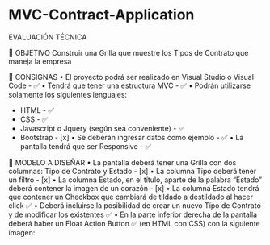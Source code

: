 # MVC-Contract-Application




EVALUACIÓN TÉCNICA

	OBJETIVO
Construir una Grilla que muestre los Tipos de Contrato que maneja la empresa

	CONSIGNAS
•	El proyecto podrá ser realizado en Visual Studio o Visual Code - :white_check_mark:
•	Tendrá que tener una estructura MVC - :white_check_mark:
•	Podrán utilizarse solamente los siguientes lenguajes:
-	HTML - :white_check_mark:
-	CSS - :white_check_mark:
-	Javascript o Jquery (según sea conveniente) - :white_check_mark:
-	Bootstrap - [x]
•	Se deberán ingresar datos como ejemplo - :white_check_mark:
•	La pantalla tendrá que ser Responsive - :white_check_mark:


	MODELO A DISEÑAR
•	La pantalla deberá tener una Grilla con dos columnas: Tipo de Contrato y Estado - [x]
•	La columna Tipo deberá tener un filtro - [x]
•	La columna Estado, en el título, aparte de la palabra “Estado” deberá contener la imagen de un corazón - [x]
•	La columna Estado tendrá que contener un Checkbox que cambiará de tildado a destildado al hacer click :white_check_mark: 
•	Deberá incluirse la posibilidad de crear un nuevo Tipo de Contrato y de modificar los existentes :white_check_mark:
•	En la parte inferior derecha de la pantalla deberá haber un Float Action Button  :white_check_mark:
(en HTML con CSS) con la siguiente imagen: 

 

